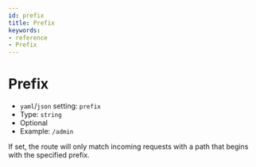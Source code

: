 ```yaml
---
id: prefix
title: Prefix
keywords:
- reference
- Prefix
---
```



# Prefix
- `yaml`/`json` setting: `prefix`
- Type: `string`
- Optional
- Example: `/admin`

If set, the route will only match incoming requests with a path that begins with the specified prefix.

